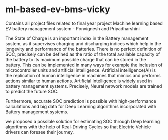 # ml-based-ev-bms-vicky
Contains all project files related to final year project Machine learning based EV battery management system - Ponvignesh and Priyadharshini

The State of Charge is an important index in the Battery management system,
as it supervises charging and discharging indices which help in the longevity and
performance of the batteries. There is no perfect definition of SOC, precisely can be
defined as the ratio of the total available capacity of the battery to its maximum
possible charge that can be stored in the battery. This can be implemented in many
ways for example the inclusion of microcontroller units and artificial intelligence.
Artificial intelligence(AI) is the replication of human intelligence in machines that
mimics and performs actions similar to human actions. Artificial Intelligence is
widely used in battery management systems. Precisely, Neural network models are
trained to predict the future SOC. 

Furthermore, accurate SOC prediction is possible
with high-performance calculations and big data for Deep Learning algorithms
incorporated with Battery management systems.

we proposed a possible solution for estimating SOC through
Deep learning algorithms with the help of Real-Driving Cycles so that Electric
Vehicle drivers can foresee their journey.
